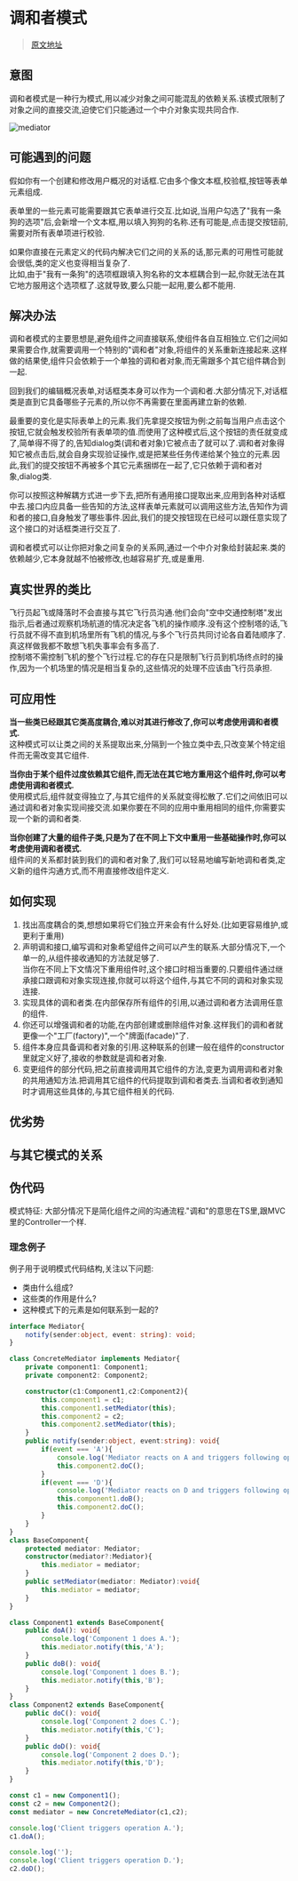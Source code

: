 <script setup>
import ImageWithCaption from './components/ImageWithCaption.vue'
import Divider from './components/Divider.vue'
</script>
# 调和者模式
> [原文地址](https://refactoring.guru/design-patterns/mediator)

## 意图
调和者模式是一种行为模式,用以减少对象之间可能混乱的依赖关系.该模式限制了对象之间的直接交流,迫使它们只能通过一个中介对象实现共同合作.

![mediator](/refactoring/mediator/mediator.png)

## 可能遇到的问题
假如你有一个创建和修改用户概况的对话框.它由多个像文本框,校验框,按钮等表单元素组成.

<ImageWithCaption
src="/refactoring/mediator/problem1-en.png"
caption="当应用规模变大时,用户界面的各种元素关系很可能因此也变得混乱"
/>

表单里的一些元素可能需要跟其它表单进行交互.比如说,当用户勾选了"我有一条狗的选项"后,会新增一个文本框,用以填入狗狗的名称.还有可能是,点击提交按钮前,需要对所有表单项进行校验.  

<ImageWithCaption 
src='/refactoring/mediator/problem2.png'
caption="元素之间可能有多种关系.因此,某些元素的变化可能会导致另外的元素也发生变化"
/>

如果你直接在元素定义的代码内解决它们之间的关系的话,那元素的可用性可能就会很低,类的定义也变得相当复杂了.  
比如,由于"我有一条狗"的选项框跟填入狗名称的文本框耦合到一起,你就无法在其它地方服用这个选项框了.这就导致,要么只能一起用,要么都不能用.

## 解决办法
调和者模式的主要思想是,避免组件之间直接联系,使组件各自互相独立.它们之间如果需要合作,就需要调用一个特别的"调和者"对象,将组件的关系重新连接起来.这样做的结果使,组件只会依赖于一个单独的调和者对象,而无需跟多个其它组件耦合到一起.  

回到我们的编辑概况表单,对话框类本身可以作为一个调和者.大部分情况下,对话框类是直到它具备哪些子元素的,所以你不再需要在里面再建立新的依赖.  
<ImageWithCaption 
src='/refactoring/mediator/solution1-en.png'
caption='界面元素需经过调和者对象实现间接交互合作'
/>

最重要的变化是实际表单上的元素.我们先拿提交按钮为例:之前每当用户点击这个按钮,它就会触发校验所有表单项的值.而使用了这种模式后,这个按钮的责任就变成了,简单得不得了的,告知dialog类(调和者对象)它被点击了就可以了.调和者对象得知它被点击后,就会自身实现验证操作,或是把某些任务传递给某个独立的元素.因此,我们的提交按钮不再被多个其它元素捆绑在一起了,它只依赖于调和者对象,dialog类.  

你可以按照这种解耦方式进一步下去,把所有通用接口提取出来,应用到各种对话框中去.接口内应具备一些告知的方法,这样表单元素就可以调用这些方法,告知作为调和者的接口,自身触发了哪些事件.因此,我们的提交按钮现在已经可以跟任意实现了这个接口的对话框类进行交互了.  

调和者模式可以让你把对象之间复杂的关系网,通过一个中介对象给封装起来.类的依赖越少,它本身就越不怕被修改,也越容易扩充,或是重用.  

## 真实世界的类比
<ImageWithCaption
src='/refactoring/mediator/live-example.png'
caption='飞行员之间不会直接互相沟通,以决定谁先着陆.所有的沟通都经由控制塔完成'
/>

飞行员起飞或降落时不会直接与其它飞行员沟通.他们会向"空中交通控制塔"发出指示,后者通过观察机场航道的情况决定各飞机的操作顺序.没有这个控制塔的话,飞行员就不得不直到机场里所有飞机的情况,与多个飞行员共同讨论各自着陆顺序了.真这样做我都不敢想飞机失事率会有多高了.  
控制塔不需控制飞机的整个飞行过程.它的存在只是限制飞行员到机场终点时的操作,因为一个机场里的情况是相当复杂的,这些情况的处理不应该由飞行员承担.

## 可应用性
**当一些类已经跟其它类高度耦合,难以对其进行修改了,你可以考虑使用调和者模式.**  
这种模式可以让类之间的关系提取出来,分隔到一个独立类中去,只改变某个特定组件而无需改变其它组件.  

**当你由于某个组件过度依赖其它组件,而无法在其它地方重用这个组件时,你可以考虑使用调和者模式.**  
使用模式后,组件就变得独立了,与其它组件的关系就变得松散了.它们之间依旧可以通过调和者对象实现间接交流.如果你要在不同的应用中重用相同的组件,你需要实现一个新的调和者类.

**当你创建了大量的组件子类,只是为了在不同上下文中重用一些基础操作时,你可以考虑使用调和者模式.**  
组件间的关系都封装到我们的调和者对象了,我们可以轻易地编写新地调和者类,定义新的组件沟通方式,而不用直接修改组件定义.  

## 如何实现
1. 找出高度耦合的类,想想如果将它们独立开来会有什么好处.(比如更容易维护,或更利于重用)
2. 声明调和接口,编写调和对象希望组件之间可以产生的联系.大部分情况下,一个单一的,从组件接收通知的方法就足够了.  
当你在不同上下文情况下重用组件时,这个接口时相当重要的.只要组件通过继承接口跟调和对象实现连接,你就可以将这个组件,与其它不同的调和对象实现连接.  
3. 实现具体的调和者类.在内部保存所有组件的引用,以通过调和者方法调用任意的组件.
4. 你还可以增强调和者的功能,在内部创建或删除组件对象.这样我们的调和者就更像一个"工厂(factory)",一个"牌面(facade)"了.
5. 组件本身应具备调和者对象的引用.这种联系的创建一般在组件的constructor里就定义好了,接收的参数就是调和者对象.
6. 变更组件的部分代码,把之前直接调用其它组件的方法,变更为调用调和者对象的共用通知方法.把调用其它组件的代码提取到调和者类去.当调和者收到通知时才调用这些具体的,与其它组件相关的代码.

## 优劣势

## 与其它模式的关系

## 伪代码
模式特征: 大部分情况下是简化组件之间的沟通流程."调和"的意思在TS里,跟MVC里的Controller一个样.

### 理念例子
例子用于说明模式代码结构,关注以下问题:
* 类由什么组成?
* 这些类的作用是什么?
* 这种模式下的元素是如何联系到一起的?

```ts [index.ts]
interface Mediator{
    notify(sender:object, event: string): void;
}

class ConcreteMediator implements Mediator{
    private component1: Component1;
    private component2: Component2;

    constructor(c1:Component1,c2:Component2){
        this.component1 = c1;
        this.component1.setMediator(this);
        this.component2 = c2;
        this.component2.setMediator(this);
    }
    public notify(sender:object, event:string): void{
        if(event === 'A'){
            console.log('Mediator reacts on A and triggers following operations:');
            this.component2.doC();
        }
        if(event === 'D'){
            console.log('Mediator reacts on D and triggers following operations:');
            this.component1.doB();
            this.component2.doC();
        }
    }
}
class BaseComponent{
    protected mediator: Mediator;
    constructor(mediator?:Mediator){
        this.mediator = mediator;
    }
    public setMediator(mediator: Mediator):void{
        this.mediator = mediator;
    }
}

class Component1 extends BaseComponent{
    public doA(): void{
        console.log('Component 1 does A.');
        this.mediator.notify(this,'A');
    }
    public doB(): void{
        console.log('Component 1 does B.');
        this.mediator.notify(this,'B');
    }
}
class Component2 extends BaseComponent{
    public doC(): void{
        console.log('Component 2 does C.');
        this.mediator.notify(this,'C');
    }
    public doD(): void{
        console.log('Component 2 does D.');
        this.mediator.notify(this,'D');
    }
}

const c1 = new Component1();
const c2 = new Component2();
const mediator = new ConcreteMediator(c1,c2);

console.log('Client triggers operation A.');
c1.doA();

console.log('');
console.log('Client triggers operation D.');
c2.doD();
```